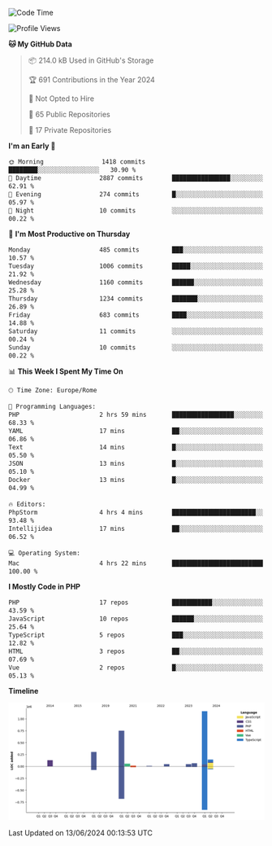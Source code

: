 <!--START_SECTION:waka-->
![Code Time](http://img.shields.io/badge/Code%20Time-5%2C095%20hrs%2039%20mins-blue)

![Profile Views](http://img.shields.io/badge/Profile%20Views-0-blue)

**🐱 My GitHub Data** 

> 📦 214.0 kB Used in GitHub's Storage 
 > 
> 🏆 691 Contributions in the Year 2024
 > 
> 🚫 Not Opted to Hire
 > 
> 📜 65 Public Repositories 
 > 
> 🔑 17 Private Repositories 
 > 
**I'm an Early 🐤** 

```text
🌞 Morning                1418 commits        ████████░░░░░░░░░░░░░░░░░   30.90 % 
🌆 Daytime                2887 commits        ████████████████░░░░░░░░░   62.91 % 
🌃 Evening                274 commits         █░░░░░░░░░░░░░░░░░░░░░░░░   05.97 % 
🌙 Night                  10 commits          ░░░░░░░░░░░░░░░░░░░░░░░░░   00.22 % 
```
📅 **I'm Most Productive on Thursday** 

```text
Monday                   485 commits         ███░░░░░░░░░░░░░░░░░░░░░░   10.57 % 
Tuesday                  1006 commits        █████░░░░░░░░░░░░░░░░░░░░   21.92 % 
Wednesday                1160 commits        ██████░░░░░░░░░░░░░░░░░░░   25.28 % 
Thursday                 1234 commits        ███████░░░░░░░░░░░░░░░░░░   26.89 % 
Friday                   683 commits         ████░░░░░░░░░░░░░░░░░░░░░   14.88 % 
Saturday                 11 commits          ░░░░░░░░░░░░░░░░░░░░░░░░░   00.24 % 
Sunday                   10 commits          ░░░░░░░░░░░░░░░░░░░░░░░░░   00.22 % 
```


📊 **This Week I Spent My Time On** 

```text
🕑︎ Time Zone: Europe/Rome

💬 Programming Languages: 
PHP                      2 hrs 59 mins       █████████████████░░░░░░░░   68.33 % 
YAML                     17 mins             ██░░░░░░░░░░░░░░░░░░░░░░░   06.86 % 
Text                     14 mins             █░░░░░░░░░░░░░░░░░░░░░░░░   05.50 % 
JSON                     13 mins             █░░░░░░░░░░░░░░░░░░░░░░░░   05.10 % 
Docker                   13 mins             █░░░░░░░░░░░░░░░░░░░░░░░░   04.99 % 

🔥 Editors: 
PhpStorm                 4 hrs 4 mins        ███████████████████████░░   93.48 % 
Intellijidea             17 mins             ██░░░░░░░░░░░░░░░░░░░░░░░   06.52 % 

💻 Operating System: 
Mac                      4 hrs 22 mins       █████████████████████████   100.00 % 
```

**I Mostly Code in PHP** 

```text
PHP                      17 repos            ███████████░░░░░░░░░░░░░░   43.59 % 
JavaScript               10 repos            ██████░░░░░░░░░░░░░░░░░░░   25.64 % 
TypeScript               5 repos             ███░░░░░░░░░░░░░░░░░░░░░░   12.82 % 
HTML                     3 repos             ██░░░░░░░░░░░░░░░░░░░░░░░   07.69 % 
Vue                      2 repos             █░░░░░░░░░░░░░░░░░░░░░░░░   05.13 % 
```



**Timeline**

![Lines of Code chart](https://raw.githubusercontent.com/frnwtr/frnwtr/main/assets/bar_graph.png)


 Last Updated on 13/06/2024 00:13:53 UTC
<!--END_SECTION:waka-->